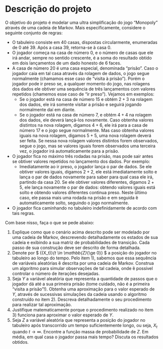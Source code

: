 # Descrição do projeto

O objetivo do projeto é modelar uma ultra simplificação do jogo “Monopoly” através de uma cadeia de Markov. Mais especificamente, considere o seguinte conjunto de regras:

- O tabuleiro consiste em $40$ casas, dispostas circularmente, enumeradas de $0$ até $39$. Após a casa $39$, retorna-se à casa $0$.
- O jogador começa na casa de número $0$, e o número de casas que ele irá andar, sempre no sentido crescente, é a soma do resultado obtido em dois lançamentos de um dado honesto de $6$ faces.
- A casa de número $20$ é uma casa especial, denominada “prisão”. Caso o jogador caia em tal casa através da rolagem de dados, o jogo segue normalmente (chamamos esse caso de “visita à prisão”). Porém o jogador pode ir preso se, a qualquer momento do jogo, nas rolagens dos dados ele obtiver uma sequência de três lançamentos com valores repetidos (chamemos esse caso de “ir preso”). Vejamos em exemplos:
    - Se o jogador está na casa de número $15$ e obtém $2 + 3$ na rolagem dos dados, ele irá somente visitar a prisão e seguirá jogando normalmente daí em diante.
    - Se o jogador está na casa de número $7$, e obtém $4 + 4$ na rolagem dos dados, ele deverá lançá-los novamente. Caso obtenha valores distintos na nova rolagem, digamos $4 + 6$, ele irá para a casa de número $17$ e o jogo segue normalmente. Mas caso obtenha valores iguais na nova rolagem, digamos $5 + 5$, uma nova rolagem deverá ser feita. Se nessa nova rolagem valores distintos forem observados, segue o jogo, mas se valores iguais forem observados uma terceira vez, o jogador irá automaticamente para a prisão.
- O jogador fica no máximo três rodadas na prisão, mas pode sair antes se obtiver valores repetidos no lançamento dos dados. Por exemplo:
    - Imediatamente ao ir preso, o jogador lança o par de dados. Se ele obtiver valores iguais, digamos $2 + 2$, ele está imediatamente solto e lança o par de dados novamente para saber para qual casa ele irá, partindo da casa $20$. Se ele obtiver valores diferentes, digamos $2 + 5$, ele lança novamente o par de dados: obtendo valores iguais está solto e obtendo valores diferentes continua preso. Neste ́último caso, ele passa mais uma rodada na prisão e em seguida ́é automaticamente solto, seguindo o jogo normalmente.
- O jogador fica caminhando no tabuleiro indefinidamente de acordo com tais regras.

Com base nisso, faça o que se pede abaixo:

1. Explique como que o cenário acima descrito pode ser modelado por uma cadeia de Markov, descrevendo detalhadamente os estados de sua cadeia e exibindo a sua matriz de probabilidades de transição. Cada passo de sua construção deve ser descrito de forma detalhada.
2. Denote por $ {(X_t)}_{t \in \mathbb{Z}_{\ge 0}} $ a posição do jogador no tabuleiro ao longo do tempo. Pelo item 1), sabemos que essa sequência de variáveis aleatórias ́é descrita por uma cadeia de Markov. Construa um algoritmo para simular observações de tal cadeia, onde ́é possível controlar o número de iterações desejadas.
3. Seja $Y$ a variável aleatória que representa a quantidade de passos que o jogador dá até a sua primeira prisão (tome cuidado, não é a primeira “visita a prisão”!). Obtenha uma aproximação para o valor esperado de $Y$, através de sucessivas simulações da cadeia usando o algoritmo construído no item 2). Descreva detalhadamente o seu procedimento para realizar tal aproximação.
4. Justifique matematicamente porque o procedimento realizado no item 3) funciona para aproximar o valor esperado de $Y$.
5. Seja $Z$ a variável aleatória que representa a posição do jogador no tabuleiro após transcorrido um tempo suficientemente longo, ou seja, $X_t$ quando $t\to\infty$. Encontre a função massa de probabilidade de $Z$. Em média, em qual casa o jogador passa mais tempo? Discuta os resultados obtidos.
